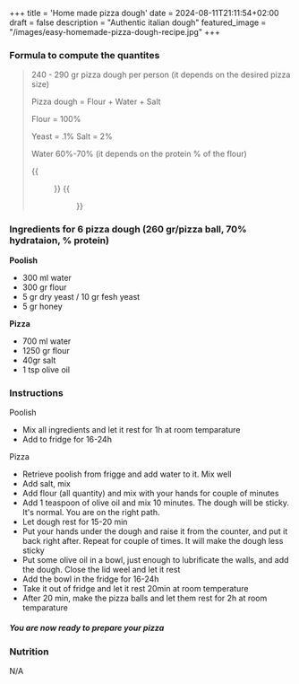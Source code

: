 +++
title = 'Home made pizza dough'
date = 2024-08-11T21:11:54+02:00
draft = false
description = "Authentic italian dough"
featured_image = "/images/easy-homemade-pizza-dough-recipe.jpg"
+++


### Formula to compute the quantites
> 240 - 290 gr pizza dough per person (it depends on the desired pizza size)
>
> Pizza dough = Flour + Water + Salt
>
> Flour = 100%
>
> Yeast = .1%
> Salt = 2%
> 
> Water 60%-70% (it depends on the protein % of the flour)
>
> {{<figure src="images/fermentation.png" heigh="150" width="150">}}
> {{<figure src="images/protein.png" heigh="150" width="150">}}

### Ingredients for 6 pizza dough (260 gr/pizza ball, 70% hydrataion, % protein)
**Poolish**
- 300 ml water
- 300 gr flour
- 5 gr dry yeast / 10 gr fesh yeast
- 5 gr honey


**Pizza**
- 700 ml water
- 1250 gr flour
- 40gr salt
- 1 tsp olive oil


### Instructions
Poolish
- Mix all ingredients and let it rest for 1h at room temparature
- Add to fridge for 16-24h 

Pizza
- Retrieve poolish from frigge and add water to it. Mix well
- Add salt, mix
- Add flour (all quantity) and mix with your hands for couple of minutes
- Add 1 teaspoon of olive oil and mix 10 minutes. The dough will be sticky. It's normal. You are on the right path. 
- Let dough rest for 15-20 min
- Put your hands under the dough and raise it from the counter, and put it back right after. Repeat for couple of times. It will make the dough less sticky
- Put some olive oil in a bowl, just enough to lubrificate the walls, and add the dough. Close the lid weel and let it rest 
- Add the bowl in the fridge for 16-24h
- Take it out of fridge and let it rest 20min at room temperature
- After 20 min, make the pizza balls and let them rest for 2h at room temparature


##### You are now ready to prepare your pizza

### Nutrition
N/A
